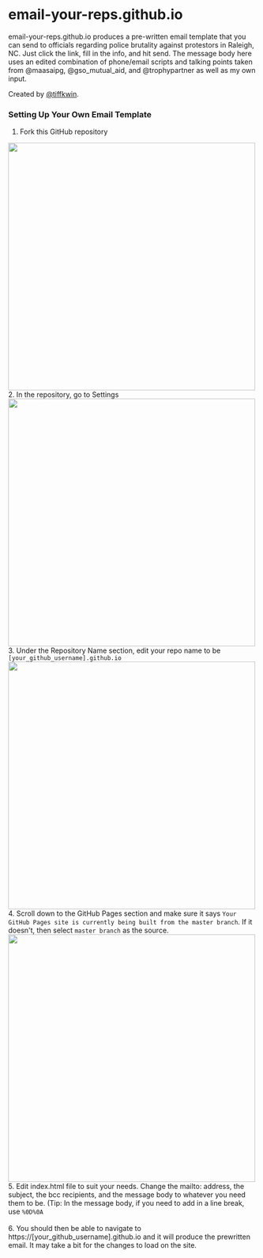 # email-your-reps.github.io
email-your-reps.github.io produces a pre-written email template that you can send to officials regarding police brutality against protestors in Raleigh, NC. Just click the link, fill in the info, and hit send. The message body here uses an edited combination of phone/email scripts and talking points taken from @maasaipg, @gso_mutual_aid, and @trophypartner as well as my own input.

Created by [@tiffkwin](https://github.com/tiffkwin).

### Setting Up Your Own Email Template
1. Fork this GitHub repository 
<img src="https://github-images.s3.amazonaws.com/help/bootcamp/Bootcamp-Fork.png" width=500>
2. In the repository, go to Settings 
<img src="https://guides.github.com/features/pages/repo-settings.png" width=500>
3. Under the Repository Name section, edit your repo name to be <code>[your_github_username].github.io</code>
<img src="https://github.com/tiffkwin/email-your-reps.github.io/blob/master/rename_repo.png" width=500>
4. Scroll down to the GitHub Pages section and make sure it says <code>Your GitHub Pages site is currently being built from the master branch</code>. If it doesn't, then select <code>master branch</code> as the source.
<img src="https://guides.github.com/features/pages/launch-theme-chooser.png" width=500>
5. Edit index.html file to suit your needs. Change the mailto: address, the subject, the bcc recipients, and the message body to whatever you need them to be. (Tip: In the message body, if you need to add in a line break, use <code>%0D%0A</code> 
<br><br>
6. You should then be able to navigate to https://[your_github_username].github.io and it will produce the prewritten email. It may take a bit for the changes to load on the site.
